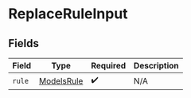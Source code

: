 # ReplaceRuleInput


## Fields

| Field                                           | Type                                            | Required                                        | Description                                     |
| ----------------------------------------------- | ----------------------------------------------- | ----------------------------------------------- | ----------------------------------------------- |
| `rule`                                          | [ModelsRule](../../models/shared/modelsrule.md) | :heavy_check_mark:                              | N/A                                             |